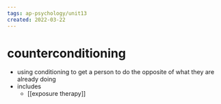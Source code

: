 ```yaml
---
tags: ap-psychology/unit13 
created: 2022-03-22
---
```


# counterconditioning

- using conditioning to get a person to do the opposite of what they are already doing
- includes
	- [[exposure therapy]] 
